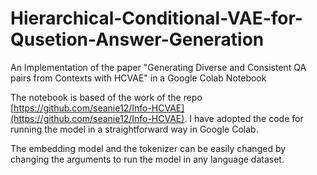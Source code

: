 # Hierarchical-Conditional-VAE-for-Qusetion-Answer-Generation
An Implementation of the paper "Generating Diverse and Consistent QA pairs from Contexts with HCVAE" in a Google Colab Notebook

The notebook is based of the work of the repo [https://github.com/seanie12/Info-HCVAE](https://github.com/seanie12/Info-HCVAE). I have adopted the code for running the model in a straightforward way in Google Colab.

The embedding model and the tokenizer can be easily changed by changing the arguments to run the model in any language dataset.
